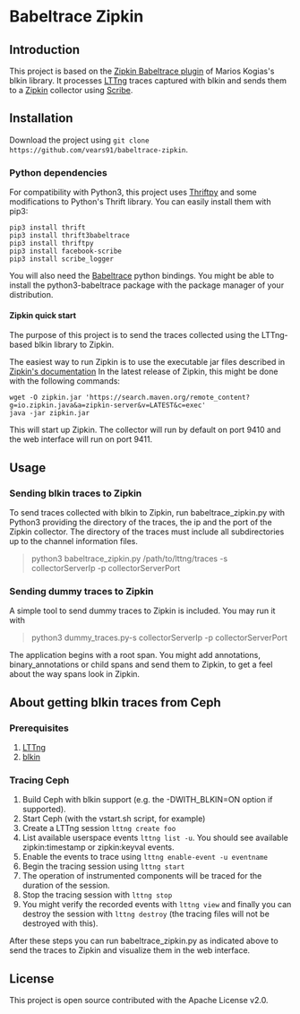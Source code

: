 # Babeltrace Zipkin

## Introduction 

This project is based on the [Zipkin Babeltrace plugin](https://github.com/marioskogias/blkin) of Marios Kogias's blkin library. It processes [LTTng](http://lttng.org/) traces captured with blkin and sends them to a [Zipkin](http://zipkin.io) collector using [Scribe](https://pypi.python.org/pypi/facebook-scribe/).

## Installation

Download the project using `git clone https://github.com/vears91/babeltrace-zipkin`.

### Python dependencies

For compatibility with Python3, this project uses [Thriftpy](https://github.com/eleme/thriftpy) and some modifications to Python's Thrift library.
You can easily install them with pip3:
```
pip3 install thrift
pip3 install thrift3babeltrace
pip3 install thriftpy
pip3 install facebook-scribe
pip3 install scribe_logger
```
You will also need the [Babeltrace](http://diamon.org/babeltrace/#getting) python bindings.
You might be able to install the python3-babeltrace package with the package manager of your distribution.

#### Zipkin quick start

The purpose of this project is to send the traces collected using the LTTng-based blkin library to Zipkin. 

The easiest way to run Zipkin is to use the executable jar files described in [Zipkin's documentation](https://github.com/openzipkin/zipkin) 
In the latest release of Zipkin, this might be done with the following commands:

```
wget -O zipkin.jar 'https://search.maven.org/remote_content?g=io.zipkin.java&a=zipkin-server&v=LATEST&c=exec'
java -jar zipkin.jar
```

This will start up Zipkin. The collector will run by default on port 9410 and the web interface will run on port 9411.

## Usage

### Sending blkin traces to Zipkin

To send traces collected with blkin to Zipkin, run babeltrace_zipkin.py with Python3 providing the directory of the traces, the ip and the port of the Zipkin collector. The directory of the traces must include all subdirectories up to the channel information files. 

> python3 babeltrace_zipkin.py /path/to/lttng/traces -s collectorServerIp -p collectorServerPort 

### Sending dummy traces to Zipkin

A simple tool to send dummy traces to Zipkin is included. You may run it with 

> python3 dummy_traces.py-s collectorServerIp -p collectorServerPort

The application begins with a root span. You might add annotations, binary_annotations or child spans and send them to Zipkin, to get a feel about the way spans look in Zipkin.

## About getting blkin traces from Ceph

### Prerequisites

1. [LTTng](https://lttng.org/download/)
2. [blkin](https://github.com/linuxbox2/blkin)

### Tracing Ceph

1. Build Ceph with blkin support (e.g. the -DWITH_BLKIN=ON option if supported).
2. Start Ceph (with the vstart.sh script, for example)
3. Create a LTTng session `lttng create foo`
4. List available userspace events `lttng list -u`. You should see available zipkin:timestamp or zipkin:keyval events.
5. Enable the events to trace using `lttng enable-event -u eventname`
6. Begin the tracing session using `lttng start`
7. The operation of instrumented components will be traced for the duration of the session.
8. Stop the tracing session with `lttng stop`
9. You might verify the recorded events with `lttng view` and finally you can destroy the session with `lttng destroy` (the tracing files will not be destroyed with this).

After these steps you can run babeltrace_zipkin.py as indicated above to send the traces to Zipkin and visualize them in the web interface.

## License

This project is open source contributed with the Apache License v2.0.
